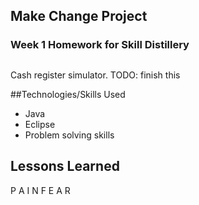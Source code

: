 ## Make Change Project

### Week 1 Homework for Skill Distillery

##

Cash register simulator.
TODO: finish this

##Technologies/Skills Used

* Java
* Eclipse
* Problem solving skills




## Lessons Learned

P A I N
F E A R
